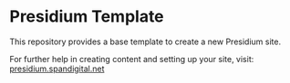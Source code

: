 # Presidium Template

This repository provides a base template to create a new Presidium site.

For further help in creating content and setting up your site, visit: [presidium.spandigital.net](http://presidium.spandigital.net)